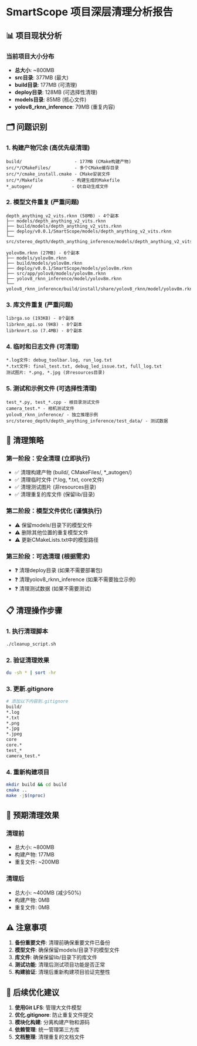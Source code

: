 # SmartScope 项目深层清理分析报告

## 📊 **项目现状分析**

### 当前项目大小分布
- **总大小**: ~800MB
- **src目录**: 377MB (最大)
- **build目录**: 177MB (可清理)
- **deploy目录**: 128MB (可选择性清理)
- **models目录**: 85MB (核心文件)
- **yolov8_rknn_inference**: 79MB (重复内容)

## 🗂️ **问题识别**

### 1. **构建产物冗余** (高优先级清理)
```
build/                    - 177MB (CMake构建产物)
src/*/CMakeFiles/         - 多个CMake缓存目录
src/*/cmake_install.cmake - CMake安装文件
src/*/Makefile           - 构建生成的Makefile
*_autogen/               - Qt自动生成文件
```

### 2. **模型文件重复** (严重问题)
```
depth_anything_v2_vits.rknn (58MB) - 4个副本
├── models/depth_anything_v2_vits.rknn
├── build/models/depth_anything_v2_vits.rknn
├── deploy/v0.0.1/SmartScope/models/depth_anything_v2_vits.rknn
└── src/stereo_depth/depth_anything_inference/models/depth_anything_v2_vits.rknn

yolov8m.rknn (27MB) - 6个副本
├── models/yolov8m.rknn
├── build/models/yolov8m.rknn
├── deploy/v0.0.1/SmartScope/models/yolov8m.rknn
├── src/app/yolov8/models/yolov8m.rknn
├── yolov8_rknn_inference/model/yolov8m.rknn
└── yolov8_rknn_inference/build/install/share/yolov8_rknn/model/yolov8m.rknn
```

### 3. **库文件重复** (严重问题)
```
librga.so (193KB) - 8个副本
librknn_api.so (9KB) - 8个副本
librknnrt.so (7.4MB) - 8个副本
```

### 4. **临时和日志文件** (可清理)
```
*.log文件: debug_toolbar.log, run_log.txt
*.txt文件: final_test.txt, debug_led_issue.txt, full_log.txt
测试图片: *.png, *.jpg (非resources目录)
```

### 5. **测试和示例文件** (可选择性清理)
```
test_*.py, test_*.cpp - 根目录测试文件
camera_test.* - 相机测试文件
yolov8_rknn_inference/ - 独立推理示例
src/stereo_depth/depth_anything_inference/test_data/ - 测试数据
```

## 🧹 **清理策略**

### 第一阶段：安全清理 (立即执行)
- ✅ 清理构建产物 (build/, CMakeFiles/, *_autogen/)
- ✅ 清理临时文件 (*.log, *.txt, core文件)
- ✅ 清理测试图片 (非resources目录)
- ✅ 清理重复的库文件 (保留lib/目录)

### 第二阶段：模型文件优化 (谨慎执行)
- ⚠️ 保留models/目录下的模型文件
- ⚠️ 删除其他位置的重复模型文件
- ⚠️ 更新CMakeLists.txt中的模型路径

### 第三阶段：可选清理 (根据需求)
- ❓ 清理deploy目录 (如果不需要部署包)
- ❓ 清理yolov8_rknn_inference (如果不需要独立示例)
- ❓ 清理测试数据 (如果不需要测试)

## 📋 **清理操作步骤**

### 1. 执行清理脚本
```bash
./cleanup_script.sh
```

### 2. 验证清理效果
```bash
du -sh * | sort -hr
```

### 3. 更新.gitignore
```bash
# 添加以下内容到.gitignore
build/
*.log
*.txt
*.png
*.jpg
*.jpeg
core
core.*
test_*
camera_test.*
```

### 4. 重新构建项目
```bash
mkdir build && cd build
cmake ..
make -j$(nproc)
```

## 🎯 **预期清理效果**

### 清理前
- 总大小: ~800MB
- 构建产物: 177MB
- 重复文件: ~200MB

### 清理后
- 总大小: ~400MB (减少50%)
- 构建产物: 0MB
- 重复文件: 0MB

## ⚠️ **注意事项**

1. **备份重要文件**: 清理前确保重要文件已备份
2. **模型文件**: 确保保留models/目录下的模型文件
3. **库文件**: 确保保留lib/目录下的库文件
4. **测试功能**: 清理后测试项目功能是否正常
5. **构建验证**: 清理后重新构建项目验证完整性

## 🔄 **后续优化建议**

1. **使用Git LFS**: 管理大文件模型
2. **优化.gitignore**: 防止重复文件提交
3. **模块化构建**: 分离构建产物和源码
4. **依赖管理**: 统一管理第三方库
5. **文档整理**: 清理重复的文档文件 